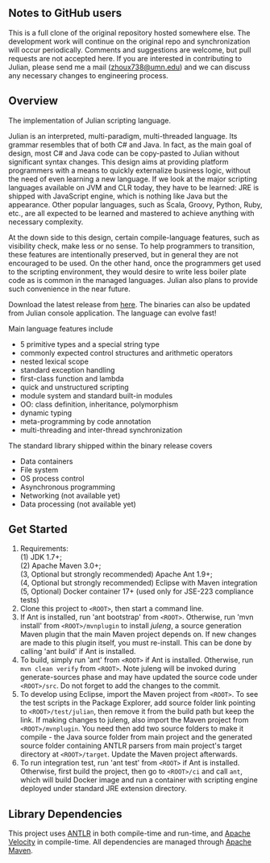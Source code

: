 ## Notes to GitHub users

This is a full clone of the original repository hosted somewhere else. The development work will continue on the original repo and synchronization will occur periodically. Comments and suggestions are welcome, but pull requests are not accepted here. If you are interested in contributing to Julian, please send me a mail (zhoux738@umn.edu) and we can discuss any necessary changes to engineering process.  

## Overview

The implementation of Julian scripting language.

Julian is an interpreted, multi-paradigm, multi-threaded language. Its grammar resembles that of both C# and Java. In fact, as the main goal of design, most C# and Java code can be copy-pasted to Julian without significant syntax changes. This design aims at providing platform programmers with a means to quickly externalize business logic, without the need of even learning a new language. If we look at the major scripting languages available on JVM and CLR today, they have to be learned: JRE is shipped with JavaScript engine, which is nothing like Java but the appearance. Other popular languages, such as Scala, Groovy, Python, Ruby, etc., are all expected to be learned and mastered to achieve anything with necessary complexity.

At the down side to this design, certain compile-language features, such as visibility check, make less or no sense. To help programmers to transition, these features are intentionally preserved, but in general they are not encouraged to be used. On the other hand, once the programmers get used to the scripting environment, they would desire to write less boiler plate code as is common in the managed languages. Julian also plans to provide such convenience in the near future.

Download the latest release from [here](http://julang.info/). The binaries can also be updated from Julian console application. The language can evolve fast!

Main language features include

 * 5 primitive types and a special string type
 * commonly expected control structures and arithmetic operators
 * nested lexical scope
 * standard exception handling
 * first-class function and lambda
 * quick and unstructured scripting
 * module system and standard built-in modules
 * OO: class definition, inheritance, polymorphism
 * dynamic typing
 * meta-programming by code annotation
 * multi-threading and inter-thread synchronization

The standard library shipped within the binary release covers

 * Data containers
 * File system
 * OS process control
 * Asynchronous programming
 * Networking (not available yet)
 * Data processing (not available yet)

## Get Started

1. Requirements:
<br/> (1) JDK 1.7+; 
<br/> (2) Apache Maven 3.0+;
<br/> (3, Optional but strongly recommended) Apache Ant 1.9+; 
<br/> (4, Optional but strongly recommended) Eclipse with Maven integration
<br/> (5, Optional) Docker container 17+ (used only for JSE-223 compliance tests)
2. Clone this project to `<ROOT>`, then start a command line.
3. If Ant is installed, run 'ant bootstrap' from `<ROOT>`. Otherwise, run 'mvn install' from `<ROOT>/mvnplugin` to install *juleng*, a source generation Maven plugin that the main Maven project depends on. If new changes are made to this plugin itself, you must re-install. This can be done by calling 'ant build' if Ant is installed.
4. To build, simply run 'ant' from `<ROOT>` if Ant is installed. Otherwise, run `mvn clean verify` from `<ROOT>`. Note juleng will be invoked during generate-sources phase and may have updated the source code under `<ROOT>/src`. Do not forget to add the changes to the commit.
5. To develop using Eclipse, import the Maven project from `<ROOT>`. To see the test scripts in the Package Explorer, add source folder link pointing to `<ROOT>/test/julian`, then remove it from the build path but keep the link. If making changes to juleng, also import the Maven project from `<ROOT>/mvnplugin`. You need then add two source folders to make it compile - the Java source folder from main project and the generated source folder containing ANTLR parsers from main project's target directory at `<ROOT>/target`. Update the Maven project afterwards.
6. To run integration test, run 'ant test' from `<ROOT>` if Ant is installed. Otherwise, first build the project, then go to `<ROOT>/ci` and call `ant`, which will build Docker image and run a container with scripting engine deployed under standard JRE extension directory.

## Library Dependencies

This project uses [ANTLR](http://www.antlr.org/) in both compile-time and run-time, and [Apache Velocity](http://velocity.apache.org/) in compile-time. All dependencies are managed through [Apache Maven](https://maven.apache.org/).

